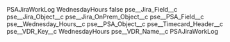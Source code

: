 <?xml version="1.0" encoding="UTF-8"?>
<CustomMetadata xmlns="http://soap.sforce.com/2006/04/metadata" xmlns:xsi="http://www.w3.org/2001/XMLSchema-instance" xmlns:xsd="http://www.w3.org/2001/XMLSchema">
    <label>PSAJiraWorkLog WednesdayHours</label>
    <protected>false</protected>
    <values>
        <field>pse__Jira_Field__c</field>
        <value xsi:nil="true"/>
    </values>
    <values>
        <field>pse__Jira_Object__c</field>
        <value xsi:nil="true"/>
    </values>
    <values>
        <field>pse__Jira_OnPrem_Object__c</field>
        <value xsi:nil="true"/>
    </values>
    <values>
        <field>pse__PSA_Field__c</field>
        <value xsi:type="xsd:string">pse__Wednesday_Hours__c</value>
    </values>
    <values>
        <field>pse__PSA_Object__c</field>
        <value xsi:type="xsd:string">pse__Timecard_Header__c</value>
    </values>
    <values>
        <field>pse__VDR_Key__c</field>
        <value xsi:type="xsd:string">WednesdayHours</value>
    </values>
    <values>
        <field>pse__VDR_Name__c</field>
        <value xsi:type="xsd:string">PSAJiraWorkLog</value>
    </values>
</CustomMetadata>
